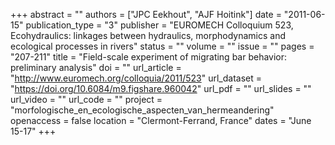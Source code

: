 +++
abstract = ""
authors = ["JPC Eekhout", "AJF Hoitink"]
date = "2011-06-15"
publication_type = "3"
publisher = "EUROMECH Colloquium 523, Ecohydraulics: linkages between hydraulics, morphodynamics and ecological processes in rivers"
status = ""
volume = ""
issue = ""
pages = "207-211"
title = "Field-scale experiment of migrating bar behavior: preliminary analysis"
doi = ""
url_article = "http://www.euromech.org/colloquia/2011/523"
url_dataset = "https://doi.org/10.6084/m9.figshare.960042"
url_pdf = ""
url_slides = ""
url_video = ""
url_code = ""
project = "morfologische_en_ecologische_aspecten_van_hermeandering"
openaccess = false
location = "Clermont-Ferrand, France"
dates = "June 15-17"
+++